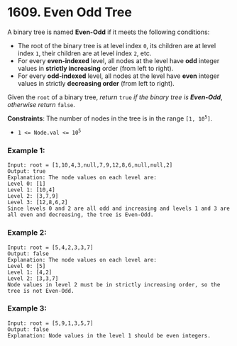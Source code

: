 # 1609. Even Odd Tree

A binary tree is named **Even-Odd** if it meets the following conditions:

- The root of the binary tree is at level index `0`, its children are at level index `1`, their children are at level index `2`, etc.
- For every **even-indexed** level, all nodes at the level have **odd** integer values in **strictly increasing** order (from left to right).
- For every **odd-indexed** level, all nodes at the level have **even** integer values in strictly **decreasing order** (from left to right).

Given the `root` of a binary tree, *return* `true` *if the binary tree is* ***Even-Odd***, *otherwise return* `false`.

**Constraints**:
The number of nodes in the tree is in the range <code>[1, 10<sup>5</sup>]</code>.
- <code>1 <= Node.val <= 10<sup>5</sup></code>

### Example 1:
```
Input: root = [1,10,4,3,null,7,9,12,8,6,null,null,2]
Output: true
Explanation: The node values on each level are:
Level 0: [1]
Level 1: [10,4]
Level 2: [3,7,9]
Level 3: [12,8,6,2]
Since levels 0 and 2 are all odd and increasing and levels 1 and 3 are all even and decreasing, the tree is Even-Odd.
```

### Example 2:
```
Input: root = [5,4,2,3,3,7]
Output: false
Explanation: The node values on each level are:
Level 0: [5]
Level 1: [4,2]
Level 2: [3,3,7]
Node values in level 2 must be in strictly increasing order, so the tree is not Even-Odd.
```

### Example 3:
```
Input: root = [5,9,1,3,5,7]
Output: false
Explanation: Node values in the level 1 should be even integers.
```

